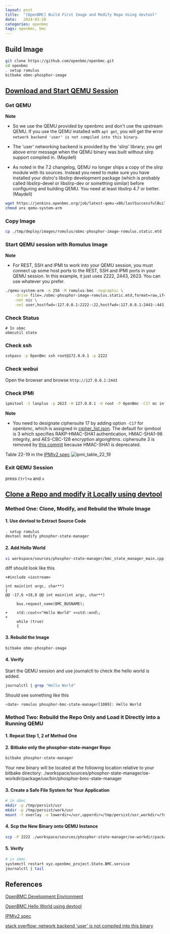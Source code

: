 ```yaml
---
layout: post
title:  "[OpenBMC] Build First Image and Modify Repo Using devtool"
date:   2024-03-28
categories: openbmc
tags: openbmc, bmc
---
```


## Build Image

```bash
git clone https://github.com/openbmc/openbmc.git
cd openbmc
. setup romulus
bitbake obmc-phosphor-image
```

## [Download and Start QEMU Session](https://github.com/openbmc/docs/blob/master/development/devtool-hello-world.md)

### Get QEMU
**Note**
- So we use the QEMU provided by openbmc and don't use the upstream QEMU. If you use the QEMU installed with `apt get`, you will get the error `network backend 'user' is not compiled into this binary`.

- The 'user' networking backend is provided by the 'slirp' library; you get above error message when the QEMU binary was built without slirp support compiled in. (Maydell)

- As noted in the 7.2 changelog, QEMU no longer ships a copy of the slirp module with its sources. Instead you need to make sure you have installed your distro's libslirp development package (which is probably called libslirp-devel or libslirp-dev or something similar) before configuring and building QEMU. You need at least libslirp 4.7 or better. (Maydell)


```bash
wget https://jenkins.openbmc.org/job/latest-qemu-x86/lastSuccessfulBuild/artifact/qemu/build/qemu-system-arm
chmod u+x qemu-system-arm
```

### Copy Image
```bash
cp ./tmp/deploy/images/romulus/obmc-phosphor-image-romulus.static.mtd ./
```

### Start QEMU session with Romulus Image
**Note** 
- For REST, SSH and IPMI to work into your QEMU session, you must connect up some host ports to the REST, SSH and IPMI ports in your QEMU session. In this example, it just uses 2222, 2443, 2623. You can use whatever you prefer.
```bash
./qemu-system-arm -m 256 -M romulus-bmc -nographic \
    -drive file=./obmc-phosphor-image-romulus.static.mtd,format=raw,if=mtd \
    -net nic \
    -net user,hostfwd=:127.0.0.1:2222-:22,hostfwd=:127.0.0.1:2443-:443,hostfwd=udp:127.0.0.1:2623-:623,hostname=qemu
```

### Check Status
```
# In obmc
obmcutil state
```

### Check ssh
```bash
sshpass -p 0penBmc ssh root@172.0.0.1 -p 2222
```

### Check webui

Open the browser and browse `http://127.0.0.1:2443`

### Check IPMI
```bash
ipmitool -I lanplus -p 2623 -H 127.0.0.1 -U root -P 0penBmc -C17 mc info
```
**Note** 
- You need to designate ciphersuite 17 by adding option `-C17` for openbmc, which is assigned in [cipher_list.json](https://github.com/openbmc/openbmc/blob/f11e65566a8e3ce4f413d954c9df2c03b58ca4e6/meta-phosphor/recipes-phosphor/ipmi/phosphor-ipmi-config/cipher_list.json). The default for ipmitool is 3 which specifies RAKP-HMAC-SHA1 authentication, HMAC-SHA1-96 integrity, and AES-CBC-128 encryption algorightms. ciphersuite 3 is removed by [this commit](https://github.com/openbmc/openbmc/commit/a95e4a952c182380b98edcd8d4f615faabb8af95) because HMAC-SHA1 is deprecated. 

Table 22-19 in the [IPMIv2 spec](https://www.intel.com.tw/content/www/tw/zh/products/docs/servers/ipmi/ipmi-second-gen-interface-spec-v2-rev1-1.html)
![ipmi_table_22_19](https://hackmd.io/_uploads/B1X0IifJC.jpg) 

### Exit QEMU Session
press `Ctrl+a` and `x`

## [Clone a Repo and modify it Locally using devtool](https://github.com/openbmc/docs/blob/master/development/devtool-hello-world.md)

### Method One: Clone, Modify, and Rebuild the Whole Image

#### 1. Use devtool to Extract Source Code 
```bash
. setup romulus
devtool modify phosphor-state-manager
```

#### 2. Add Hello World
```bash
vi workspace/sources/phosphor-state-manager/bmc_state_manager_main.cpp
```

diff should look like this
```clike
+#include <iostream>

int main(int argc, char**)
{
@@ -17,6 +18,8 @@ int main(int argc, char**)

     bus.request_name(BMC_BUSNAME);

+    std::cout<<"Hello World" <<std::endl;
+
     while (true)
     {
```

#### 3. Rebuild the Image
```bash
bitbake obmc-phosphor-image
```

#### 4. Verify
Start the QEMU session and use journalctl to check the hello world is added.
```bash
journalctl | grep "Hello World"
```

Should see something like this
```bash
<date> romulus phosphor-bmc-state-manager[1089]: Hello World
```

### Method Two: Rebuild the Repo Only and Load it Directly into a Running QEMU

#### 1. Repeat Step 1, 2 of Method One

#### 2. Bitbake only the phosphor-state-manger Repo
```bash
bitbake phosphor-state-manager
```
Your new binary will be located at the following location relative to your bitbake directory: ./workspace/sources/phosphor-state-manager/oe-workdir/package/usr/bin/phosphor-bmc-state-manager

#### 3. Create a Safe File System for Your Application
```bash
# in obmc
mkdir -p /tmp/persist/usr
mkdir -p /tmp/persist/work/usr
mount -t overlay -o lowerdir=/usr,upperdir=/tmp/persist/usr,workdir=/tmp/persist/work/usr overlay /usr
```

#### 4. Scp the New Binary onto QEMU Instance
```bash
scp -P 2222 ./workspace/sources/phosphor-state-manager/oe-workdir/package/usr/bin/phosphor-bmc-state-manager root@127.0.0.1:/usr/bin/
```

#### 5. Verify
```bash
# in obmc
systemctl restart xyz.openbmc_project.State.BMC.service
journalctl | tail
```

## References
[OpenBMC Development Environment](https://github.com/openbmc/docs/blob/master/development/dev-environment.md)

[OpenBMC Hello World using devtool](https://github.com/openbmc/docs/blob/master/development/devtool-hello-world.md)

[IPMIv2 spec](https://www.intel.com.tw/content/www/tw/zh/products/docs/servers/ipmi/ipmi-second-gen-interface-spec-v2-rev1-1.html)

[stack overflow: network backend 'user' is not compiled into this binary](https://stackoverflow.com/questions/75641274/network-backend-user-is-not-compiled-into-this-binary)
